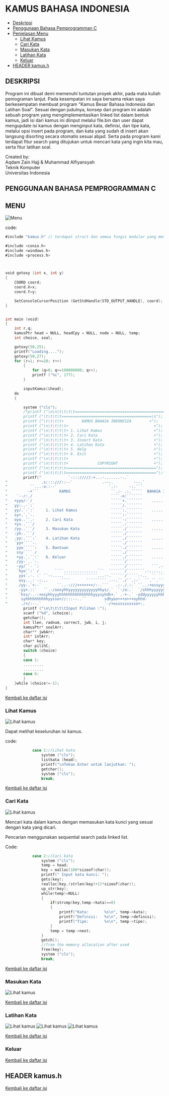 # KAMUS BAHASA INDONESIA
* [Deskripsi](#deskripsi)
* [Penggunaan Bahasa Pemprogramman C](#PENGGUNAAN-BAHASA-PEMPROGRAMMAN-C)
* [Penjelasan Menu](#MENU)
	+ [Lihat Kamus](#Lihat-Kamus)
	+ [Cari Kata](#Cari-Kata)
	+ [Masukan Kata](#Masukan-Kata)
	+ [Latihan Kata](#Latihan-Kata)
	+ [Keluar](#Keluar)
* [HEADER kamus.h](#HEADER-kamush)


## DESKRIPSI

<p>Program ini dibuat demi memenuhi tuntutan proyek akhir, pada mata kuliah pemograman lanjut. Pada kesempatan ini saya bersama rekan saya berkesempatan membuat program "Kamus Besar Bahasa Indonesia dan Latihan Soal". Sesuai dengan judulnya, konsep dari program ini adalah sebuah program yang mengimplementasikan linked list dalam bentuk kamus, jadi isi dari kamus ini diinput melalui file.bin dan user
dapat mengupdate isi kamus dengan menginput kata, definisi, dan tipe kata, melalui opsi insert pada program, dan kata yang sudah di insert akan langsung disorting secara otomatis sesuai abjad. Serta pada program kami terdapat fitur search yang ditujukan untuk mencari kata yang ingin kita mau, serta fitur latihan soal.</p>

<p>Created by:
<br>              Aqdam Zain Hajj & Muhammad Alfiyansyah 
<br>                        Teknik Komputer
<br>                     Universitas Indonesia</p>

## PENGGUNAAN BAHASA PEMPROGRAMMAN C

## MENU

<img src="https://raw.githubusercontent.com/Alfiyansyah76/Kamus-Bahasa-Indonesia/master/Image/Menu.JPG" alt="Menu">

<p>code:</p>

```go
#include "kamus.h" // terdapat struct dan semua fungsi modular yang mendukung applikasi kamus

#include <conio.h>
#include <windows.h>
#include <process.h>



void gotoxy (int x, int y)
{
	COORD coord;
	coord.X=x;
	coord.Y=y;

	SetConsoleCursorPosition (GetStdHandle(STD_OUTPUT_HANDLE), coord);
}


int main (void)
{
	int r,q;
	kamusPtr head = NULL, headCpy = NULL, node = NULL, temp;
	int choice, soal;

	gotoxy(50,25);
	printf("Loading....");
	gotoxy(50,27);
	for (r=1; r<=20; r++)
		{
			for (q=0; q<=100000000; q++);
			printf ("%c", 177);
		}

		inputKamus(&head);
	do
	{

		system ("cls");
		/*printf ("\n\n\t\t\t\t========================================\n");
		printf ("\t\t\t\t========================================\n");
		printf ("\t\t\t\t+        KAMUS BAHASA INDONESIA        +");
		printf ("\n\t\t\t\t+                                      +");
		printf ("\n\t\t\t\t+ 1. Lihat Kamus                       +");
		printf ("\n\t\t\t\t+ 2. Cari Kata                         +");
		printf ("\n\t\t\t\t+ 3. Insert Kata                       +");
		printf ("\n\t\t\t\t+ 4. Latihan Kata                      +");
		printf ("\n\t\t\t\t+ 5. Help                              +");
		printf ("\n\t\t\t\t+ 6. Exit                              +");
		printf ("\n\t\t\t\t+                                      +");
		printf ("\n\t\t\t\t+             COPYRIGHT                +");
		printf ("\n\t\t\t\t========================================");
		printf ("\n\t\t\t\t========================================");*/
		printf("  		    `-::://///:+...-.......-..`                `--....--.........`                \n"
"	            .s::::///::--`             .---.         ---.`                `----`                    \n"
"	       ``...-o::--`                       `.:-     -:.```                      .--.                 \n"
"	      -+```         KAMUS                  ``.:- .:.`````  BAHASA INDONESIA       `...-...-.`       \n"
"	 `--/:./                                   ````-o:```````                                 :`-+--.   \n"
"	+yyo/-`/                                   `````+.```````    .....................        : .+..ss. \n"
"	yy:..-`:`                                  `````/.```````                                 : ./` +y+ \n"
"	yy/.`-`:`     1. Lihat Kamus               `````:.```````    .....................        : ..` +yo \n"
"	sy+.`.`-.                                  `````:-```````                                 / ` ` /yo \n"
"	oyo..``.-     2. Cari Kata                 `````-:```````    .....................        /   ` /yo \n"
"	+ys..```/                                  `````.:```````                                 : `   /yo \n"
"	/yy..```/     3. Masukan Kata              `````./```````    .....................       `:`.   /y+ \n"
"	:yh-.```/                                  `````./```````                                ..`.   /y/ \n"
"	.yy:.```:`    4. Latihan Kata              `````./```````    .....................       :```   +y: \n"
"	`yy+````-.                                 `````./```````                                / .`   oy- \n"
"	 yyo`````:    5. Bantuan                   `````./```````    .....................      `: .`   sh. \n"
"	 ssy```` /                                 `````./```````                               -.`. . `yy` \n"
"	 +yy.`.``:`   6. Keluar                    `````./```````    .....................      / `  - `ys  \n"
"	 /yy-`..`-.                                ``````/```````                              .- ` .. -yo  \n"
"	 -yy/``- `:                                ``````/```````    ```.------.----...```     :` ` :` /y/  \n"
"	 `hyo``:` /       ````...............```  ```````/````````.-............``````.....--`.:  ``/  sy-  \n"
"	  yys`.-. :` ``--.....```````````````...--.``````/`````--..  `` `````                `-:```:- `yy`  \n"
"	  osy...: -:...      ````       ````````` .--.``./``.:-`  ``.``.`````````              `-:`+` -ys   \n"
"	  /yy-.`+--`       ``..-:///+++++++/:-.```   .:-./.:-` ``..:+ossyyyyyyysso++/:.``````....:o:  +y/   \n"
"	  -yy+.::`   ``.-/oosyhhyyyyyyyyyyyyyhhys/.`  `-/o:.`  `/shhhyyyyyyyyyyyyyyyyhhyso+:-.`...-:-`yy.   \n"
"	  `hss/-.-:+osyhhyyyhhhhhhhhhhhhhhhyyysyhdh+.` .-+-.` -yddyyyyyyhhhhhhhhhhhhhhhhyyyhhyso+//:/oys    \n"
"	   syhhhhhhhhhhyysso+//:::--..``        sdhyoo+++o+++oyhhd-        ``..-::://++ossyyhhhhhhhhyyh:    \n"
"	   ./+/:--.`                            `-/+ossssssssso+:.                            `..-::/+:");
		printf ("\n\t\t\t\tInput Pilihan :");
		scanf ("%d", &choice);
		getchar();
		int llen, radnum, correct, jwb, i, j;
		kamusPtr* soalArr;
		char** jwbArr;
		int* intArr;
		char* key;
		char pilihC;
		switch (choice)
		{
		case 1:
		.........
		.........
		case 6:
		}
	}while (choice!=-1);
}
```

[Kembali ke daftar isi](#kamus-bahasa-indonesia)

### Lihat Kamus

<img src="https://raw.githubusercontent.com/Alfiyansyah76/Kamus-Bahasa-Indonesia/master/Image/List%20kata.JPG" alt="Lihat kamus">
<p> Dapat melihat keseluruhan isi kamus.</p>

<p>code:</p>

```go
			case 1://Lihat kata
				system ("cls");
				listkata (head);
				printf("\nTekan Enter untuk lanjutkan: ");
				getchar();
				system ("cls");
				break;
```

[Kembali ke daftar isi](#kamus-bahasa-indonesia)

### Cari Kata

<img src="https://raw.githubusercontent.com/Alfiyansyah76/Kamus-Bahasa-Indonesia/master/Image/Cari.JPG" alt="Lihat kamus">
<p>Mencari kata dalam kamus dengan memasukan kata kunci yang sesuai dengan kata yang dicari.</p>
<p>Pencarian menggunakan sequential search pada linked list.</p>

<p>Code:</p>

```go
			case 2://Cari kata
				system ("cls");
				temp = head;
				key = malloc(100*sizeof(char));
				printf(" Input kata kunci: ");
				gets(key);
				realloc(key,(strlen(key)+1)*sizeof(char));
				up_str(key);
				while(temp!=NULL)
                {
                    if(strcmp(key,temp->kata)==0)
                    {
                        printf("Kata:       %s\n", temp->kata);
                        printf("Definisi:   %s\n", temp->definisi);
                        printf("Tipe:       %s\n", temp->tipe);
                    }
                    temp = temp->next;
                }
				getch();
				//free the memory allocation after used
				free(key);
				system ("cls");
				break;
```

[Kembali ke daftar isi](#kamus-bahasa-indonesia)

### Masukan Kata

<img src="https://raw.githubusercontent.com/Alfiyansyah76/Kamus-Bahasa-Indonesia/master/Image/Masukan.JPG" alt="Lihat kamus">

[Kembali ke daftar isi](#kamus-bahasa-indonesia)

### Latihan Kata

<img src="https://raw.githubusercontent.com/Alfiyansyah76/Kamus-Bahasa-Indonesia/master/Image/soal1.JPG" alt="Lihat kamus">
<img src="https://raw.githubusercontent.com/Alfiyansyah76/Kamus-Bahasa-Indonesia/master/Image/soal2.JPG" alt="Lihat kamus">
<img src="https://raw.githubusercontent.com/Alfiyansyah76/Kamus-Bahasa-Indonesia/master/Image/Soal3.JPG" alt="Lihat kamus">

[Kembali ke daftar isi](#kamus-bahasa-indonesia)

### Keluar

[Kembali ke daftar isi](#kamus-bahasa-indonesia)

## HEADER kamus.h

[Kembali ke daftar isi](#kamus-bahasa-indonesia)
